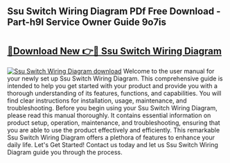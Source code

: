 ## Ssu Switch Wiring Diagram PDf Free Download - Part-h9I Service Owner Guide 9o7is

# <h2><a href="http://dfmot2a.blite.top/?on=Ssu+Switch+Wiring+Diagram">🔗Download New 👉🔴 Ssu Switch Wiring Diagram</a></h2>

[![Ssu Switch Wiring Diagram download](https://i.imgur.com/lujVjoI.png)](http://dfmot2a.blite.top/?on=Ssu+Switch+Wiring+Diagram)
Welcome to the user manual for your newly set up Ssu Switch Wiring Diagram. This comprehensive guide is intended to help you get started with your product and provide you with a thorough understanding of its features, functions, and capabilities. You will find clear instructions for installation, usage, maintenance, and troubleshooting. Before you begin using your Ssu Switch Wiring Diagram, please read this manual thoroughly. It contains essential information on product setup, operation, maintenance, and troubleshooting, ensuring that you are able to use the product effectively and efficiently. This remarkable Ssu Switch Wiring Diagram offers a plethora of features to enhance your daily life. Let's Get Started! Contact us today and let us Ssu Switch Wiring Diagram guide you through the process.
